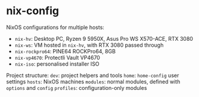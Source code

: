 # nix-config

NixOS configurations for multiple hosts:
- `nix-hv`: Desktop PC, Ryzen 9 5950X, Asus Pro WS X570-ACE, RTX 3080
- `nix-ws`: VM hosted in `nix-hv`, with RTX 3080 passed through
- `nix-rockpro64`: PINE64 ROCKPro64, 8GB
- `nix-vp4670`: Protectli Vault VP4670
- `nix-iso`: personalised installer ISO

Project structure:
`dev`: project helpers and tools
`home`: `home-config` user settings
`hosts`: NixOS machines
`modules`: normal modules, defined with `options` and `config`
`profiles`: configuration-only modules

